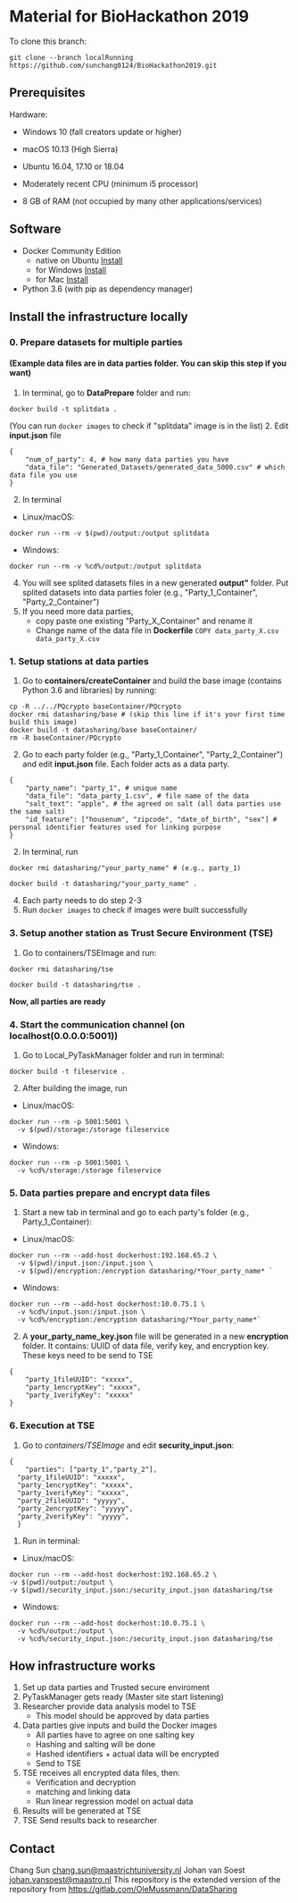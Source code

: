 # Material for BioHackathon 2019 #
To clone this branch: 
```shell
git clone --branch localRunning https://github.com/sunchang0124/BioHackathon2019.git
```


## Prerequisites ##
Hardware: 
* Windows 10 (fall creators update or higher)
* macOS 10.13 (High Sierra)
* Ubuntu 16.04, 17.10 or 18.04

* Moderately recent CPU (minimum i5 processor)
* 8 GB of RAM (not occupied by many other applications/services)

## Software ##
* Docker Community Edition 
    - native on Ubuntu [Install](https://docs.docker.com/install/linux/docker-ce/ubuntu/#set-up-the-repository)
    - for Windows [Install](https://hub.docker.com/editions/community/docker-ce-desktop-windows)
    - for Mac [Install](https://hub.docker.com/editions/community/docker-ce-desktop-mac)
* Python 3.6 (with pip as dependency manager)


## Install the infrastructure locally ##
### 0. Prepare datasets for multiple parties  ###

#### (Example data files are in data parties folder. You can skip this step if you want) ####

1. In terminal, go to **DataPrepare** folder and run:
```shell
docker build -t splitdata .
```
(You can run `docker images` to check if "splitdata" image is in the list)
2. Edit **input.json** file

```shell
{
    "num_of_party": 4, # how many data parties you have
    "data_file": "Generated_Datasets/generated_data_5000.csv" # which data file you use
}
```

2. In terminal
- Linux/macOS:
```shell
docker run --rm -v $(pwd)/output:/output splitdata
```
- Windows:

```shell
docker run --rm -v %cd%/output:/output splitdata
```

4. You will see splited datasets files in a new generated **output"** folder. Put splited datasets into data parties foler (e.g., "Party_1_Container", "Party_2_Container") 
5. If you need more data parties, 
    - copy paste one existing "Party_X_Container" and rename it
    - Change name of the data file in **Dockerfile** ```COPY data_party_X.csv data_party_X.csv```

### 1. Setup stations at data parties ###
1. Go to **containers/createContainer**  and build the base image (contains Python 3.6 and libraries) by running:
```shell
cp -R ../../PQcrypto baseContainer/PQcrypto
docker rmi datasharing/base # (skip this line if it's your first time build this image)
docker build -t datasharing/base baseContainer/
rm -R baseContainer/PQcrypto
```

2. Go to each party folder (e.g., "Party_1_Container", "Party_2_Container") and edit **input.json** file. Each folder acts as a data party. 
```shell
{   
	"party_name": "party_1", # unique name
	"data_file": "data_party_1.csv", # file name of the data 
	"salt_text": "apple", # the agreed on salt (all data parties use the same salt)
	"id_feature": ["housenum", "zipcode", "date_of_birth", "sex"] # personal identifier features used for linking purpose
}
```

2. In terminal, run
```shell
docker rmi datasharing/"your_party_name" # (e.g., party_1)

docker build -t datasharing/"your_party_name" .
```

4. Each party needs to do step 2-3
5. Run `docker images` to check if images were built successfully

### 3. Setup another station as Trust Secure Environment (TSE) ###
1. Go to containers/TSEImage and run:
```shell 
docker rmi datasharing/tse

docker build -t datasharing/tse .
```

**Now, all parties are ready**

### 4. Start the communication channel (on localhost(0.0.0.0:5001)) ###
1. Go to Local_PyTaskManager folder and run in terminal: 
  
```shell
docker build -t fileservice .
```

2. After building the image, run
- Linux/macOS:
```shell
docker run --rm -p 5001:5001 \
  -v $(pwd)/storage:/storage fileservice
```

- Windows:
```shell
docker run --rm -p 5001:5001 \
  -v %cd%/storage:/storage fileservice
```

### 5. Data parties prepare and encrypt data files ###
1. Start a new tab in terminal and go to each party's folder (e.g., Party_1_Container):
- Linux/macOS:
```shell
docker run --rm --add-host dockerhost:192.168.65.2 \
  -v $(pwd)/input.json:/input.json \
  -v $(pwd)/encryption:/encryption datasharing/*Your_party_name* `
```
- Windows:
```shell
docker run --rm --add-host dockerhost:10.0.75.1 \
  -v %cd%/input.json:/input.json \
  -v %cd%/encryption:/encryption datasharing/*Your_party_name*`
```
2. A **your_party_name_key.json** file will be generated in a new **encryption** folder. It contains: UUID of data file, verify key, and encryption key. These keys need to be send to TSE

```shell
{		
	"party_1fileUUID": "xxxxx", 
	"party_1encryptKey": "xxxxx",
	"party_1verifyKey": "xxxxx"
}
```



### 6. Execution at TSE ###
1. Go to _containers/TSEImage_ and edit **security_input.json**:
    
```shell
{		 
	"parties": ["party_1","party_2"],
  "party_1fileUUID": "xxxxx", 
  "party_1encryptKey": "xxxxx", 
  "party_1verifyKey": "xxxxx",
  "party_2fileUUID": "yyyyy", 
  "party_2encryptKey": "yyyyy", 
  "party_2verifyKey": "yyyyy",
  }
```



1. Run in terminal:
- Linux/macOS:
```shell
docker run --rm --add-host dockerhost:192.168.65.2 \
-v $(pwd)/output:/output \
-v $(pwd)/security_input.json:/security_input.json datasharing/tse
```

- Windows:
```shell
docker run --rm --add-host dockerhost:10.0.75.1 \
  -v %cd%/output:/output \
  -v %cd%/security_input.json:/security_input.json datasharing/tse
```


## How infrastructure works ##
1. Set up data parties and Trusted secure enviroment 
2. PyTaskManager gets ready (Master site start listening)
3. Researcher provide data analysis model to TSE 
    - This model should be approved by data parties
3. Data parties give inputs and build the Docker images
    - All parties have to agree on one salting key
    - Hashing and salting will be done
    - Hashed identifiers + actual data will be encrypted 
    - Send to TSE 
4. TSE receives all encrypted data files, then:
    - Verification and decryption 
    - matching and linking data
    - Run linear regression model on actual data
5. Results will be generated at TSE
6. TSE Send results back to researcher

## Contact ##
Chang Sun <chang.sun@maastrichtuniversity.nl>
Johan van Soest <johan.vansoest@maastro.nl>
This repository is the extended version of the repository from https://gitlab.com/OleMussmann/DataSharing 